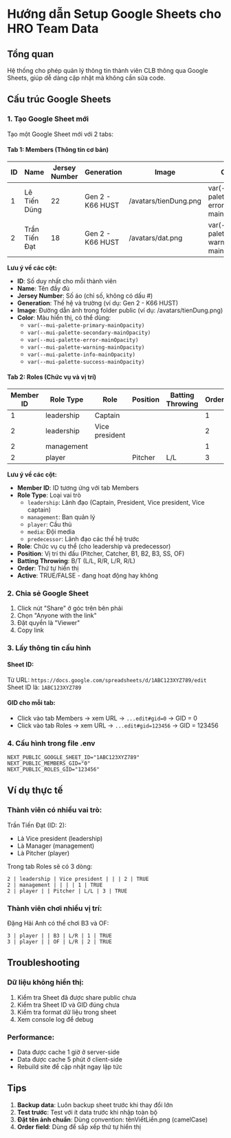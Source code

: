 # Hướng dẫn Setup Google Sheets cho HRO Team Data

## Tổng quan
Hệ thống cho phép quản lý thông tin thành viên CLB thông qua Google Sheets, giúp dễ dàng cập nhật mà không cần sửa code.

## Cấu trúc Google Sheets

### 1. Tạo Google Sheet mới
Tạo một Google Sheet mới với 2 tabs:

#### Tab 1: Members (Thông tin cơ bản)
| ID | Name | Jersey Number | Generation | Image | Color |
|----|------|---------------|------------|-------|-------|
| 1 | Lê Tiến Dũng | 22 | Gen 2 - K66 HUST | /avatars/tienDung.png | var(--mui-palette-error-mainOpacity) |
| 2 | Trần Tiến Đạt | 18 | Gen 2 - K66 HUST | /avatars/dat.png | var(--mui-palette-warning-mainOpacity) |

**Lưu ý về các cột:**
- **ID**: Số duy nhất cho mỗi thành viên
- **Name**: Tên đầy đủ
- **Jersey Number**: Số áo (chỉ số, không có dấu #)
- **Generation**: Thế hệ và trường (ví dụ: Gen 2 - K66 HUST)
- **Image**: Đường dẫn ảnh trong folder public (ví dụ: /avatars/tienDung.png)
- **Color**: Màu hiển thị, có thể dùng:
  - `var(--mui-palette-primary-mainOpacity)`
  - `var(--mui-palette-secondary-mainOpacity)`
  - `var(--mui-palette-error-mainOpacity)`
  - `var(--mui-palette-warning-mainOpacity)`
  - `var(--mui-palette-info-mainOpacity)`
  - `var(--mui-palette-success-mainOpacity)`

#### Tab 2: Roles (Chức vụ và vị trí)
| Member ID | Role Type | Role | Position | Batting Throwing | Order | Active |
|-----------|-----------|------|----------|------------------|-------|--------|
| 1 | leadership | Captain | | | 1 | TRUE |
| 2 | leadership | Vice president | | | 2 | TRUE |
| 2 | management | | | | 1 | TRUE |
| 2 | player | | Pitcher | L/L | 3 | TRUE |

**Lưu ý về các cột:**
- **Member ID**: ID tương ứng với tab Members
- **Role Type**: Loại vai trò
  - `leadership`: Lãnh đạo (Captain, President, Vice president, Vice captain)
  - `management`: Ban quản lý
  - `player`: Cầu thủ
  - `media`: Đội media
  - `predecessor`: Lãnh đạo các thế hệ trước
- **Role**: Chức vụ cụ thể (cho leadership và predecessor)
- **Position**: Vị trí thi đấu (Pitcher, Catcher, B1, B2, B3, SS, OF)
- **Batting Throwing**: B/T (L/L, R/R, L/R, R/L)
- **Order**: Thứ tự hiển thị
- **Active**: TRUE/FALSE - đang hoạt động hay không

### 2. Chia sẻ Google Sheet

1. Click nút "Share" ở góc trên bên phải
2. Chọn "Anyone with the link"
3. Đặt quyền là "Viewer"
4. Copy link

### 3. Lấy thông tin cấu hình

#### Sheet ID:
Từ URL: `https://docs.google.com/spreadsheets/d/1ABC123XYZ789/edit`
Sheet ID là: `1ABC123XYZ789`

#### GID cho mỗi tab:
- Click vào tab Members → xem URL → `...edit#gid=0` → GID = 0
- Click vào tab Roles → xem URL → `...edit#gid=123456` → GID = 123456

### 4. Cấu hình trong file .env

```env
NEXT_PUBLIC_GOOGLE_SHEET_ID="1ABC123XYZ789"
NEXT_PUBLIC_MEMBERS_GID="0"
NEXT_PUBLIC_ROLES_GID="123456"
```

## Ví dụ thực tế

### Thành viên có nhiều vai trò:
Trần Tiến Đạt (ID: 2):
- Là Vice president (leadership)
- Là Manager (management)  
- Là Pitcher (player)

Trong tab Roles sẽ có 3 dòng:
```
2 | leadership | Vice president | | | 2 | TRUE
2 | management | | | | 1 | TRUE
2 | player | | Pitcher | L/L | 3 | TRUE
```

### Thành viên chơi nhiều vị trí:
Đặng Hải Anh có thể chơi B3 và OF:
```
3 | player | | B3 | L/R | 1 | TRUE
3 | player | | OF | L/R | 2 | TRUE
```

## Troubleshooting

### Dữ liệu không hiển thị:
1. Kiểm tra Sheet đã được share public chưa
2. Kiểm tra Sheet ID và GID đúng chưa
3. Kiểm tra format dữ liệu trong sheet
4. Xem console log để debug

### Performance:
- Data được cache 1 giờ ở server-side
- Data được cache 5 phút ở client-side
- Rebuild site để cập nhật ngay lập tức

## Tips

1. **Backup data**: Luôn backup sheet trước khi thay đổi lớn
2. **Test trước**: Test với ít data trước khi nhập toàn bộ
3. **Đặt tên ảnh chuẩn**: Dùng convention: tênViếtLiền.png (camelCase)
4. **Order field**: Dùng để sắp xếp thứ tự hiển thị